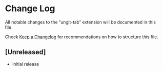 # Change Log
All notable changes to the "ungit-tab" extension will be documented in this file.

Check [Keep a Changelog](http://keepachangelog.com/) for recommendations on how to structure this file.

## [Unreleased]
- Initial release
